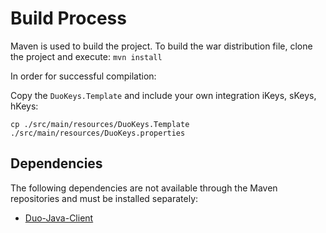 # Build Process

Maven is used to build the project. To build the war distribution file, clone the project and execute:
`mvn install`

In order for successful compilation:

Copy the `DuoKeys.Template` and include your own integration iKeys, sKeys, hKeys:

`cp ./src/main/resources/DuoKeys.Template ./src/main/resources/DuoKeys.properties`

## Dependencies
The following dependencies are not available through the Maven repositories and must be installed separately:
* [Duo-Java-Client](https://github.com/duosecurity/duo_client_java)

